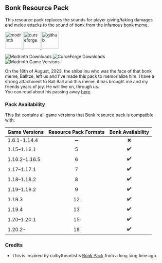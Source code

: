 ## Bonk Resource Pack
This resource pack replaces the sounds for player giving/taking damages and melee attacks to the sound of bonk from the infamous [bonk meme](https://knowyourmeme.com/memes/bonk-cheems).

<a href="https://modrinth.com/resourcepack/bonk">
<img alt="modrinth" height="56" src="https://cdn.jsdelivr.net/npm/@intergrav/devins-badges@3/assets/cozy/available/modrinth_vector.svg">
</a>
<a href="https://www.curseforge.com/minecraft/texture-packs/bonk">
<img alt="curseforge" height="56" src="https://cdn.jsdelivr.net/npm/@intergrav/devins-badges@3/assets/cozy/available/curseforge_vector.svg">
</a>  
<a href="https://github.com/hound22/bonk">
<img alt="github" height="56" src="https://cdn.jsdelivr.net/npm/@intergrav/devins-badges@3/assets/cozy/available/github_vector.svg">
</a>   

![Modrinth Downloads](https://img.shields.io/modrinth/dt/Er5Sifj6?style=for-the-badge&logo=modrinth&logoColor=%23&labelColor=26292F&color=00AF5C)
<a>![CurseForge Downloads](https://img.shields.io/curseforge/dt/911251?style=for-the-badge&logo=curseforge&labelColor=26292F&color=%23F16436)</a>
<br>
<a>
<img alt="Modrinth Game Versions" src="https://img.shields.io/modrinth/game-versions/Er5Sifj6?style=for-the-badge&label=Latest%20supported%20versions&labelColor=26292F&color=404040&link=https%3A%2F%2Fmodrinth.com%2Fresourcepack%2Fbonk%2Fversions">
</a>

On the 18th of August, 2023, the shiba inu who was the face of that bonk meme, Balltze, left us and I've made this pack to memorialize him. I have a strong attachment to Ball Ball and this meme, it has brought me and my friends years of joy. He will live on, through us. <br>
You can read about his passing away [here](https://knowyourmeme.com/news/beloved-meme-dog-cheems-passes-away-at-12-years-of-age).

### Pack Availability

This list contains all game versions that Bonk resource pack is compatible with:

| Game Versions            |Resource Pack Formats| Bonk Availability|
|:-------------------------|:-------------------:|:----------------:|
| 1.6.1-1.14.4             |  :heavy_minus_sign: |        :x:        |
| 1.15–1.16.1              |         5           |:heavy_check_mark:|
| 1.16.2–1.16.5            |         6           |:heavy_check_mark:|
| 1.17–1.17.1              |         7           |:heavy_check_mark:|
| 1.18–1.18.2              |         8           |:heavy_check_mark:|
| 1.19–1.19.2              |         9           |:heavy_check_mark:|
| 1.19.3                   |         12          |:heavy_check_mark:|
| 1.19.4                   |         13          |:heavy_check_mark:|
| 1.20–1.20.1              |         15          |:heavy_check_mark:|
| 1.20.2-                  |         18          |:heavy_check_mark:|


### Credits 
- This is inspired by colbytheartist's [Bonk Pack](https://www.curseforge.com/minecraft/texture-packs/bonk-pack) from a long long time ago.
